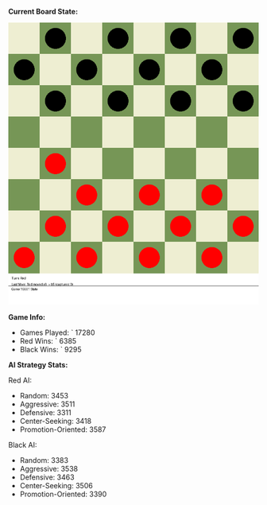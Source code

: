 
**Current Board State:**  
<!-- START_GIF -->
![Checkers Game](./checkers_game.gif)
<!-- END_GIF -->

**Game Info:**  
- Games Played: `<!-- GAMES_PLAYED --> 17280
- Red Wins: `<!-- RED_WINS --> 6385
- Black Wins: `<!-- BLACK_WINS --> 9295

<!-- AI_STATS -->
**AI Strategy Stats:**

Red AI:
- Random: 3453
- Aggressive: 3511
- Defensive: 3311
- Center-Seeking: 3418
- Promotion-Oriented: 3587

Black AI:
- Random: 3383
- Aggressive: 3538
- Defensive: 3463
- Center-Seeking: 3506
- Promotion-Oriented: 3390
